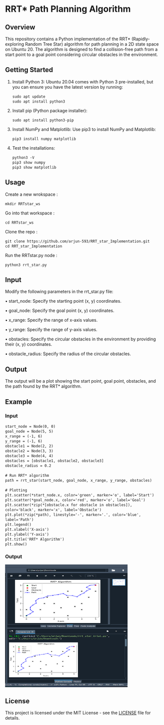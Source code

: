 # RRT* Path Planning Algorithm

## Overview
This repository contains a Python implementation of the RRT* (Rapidly-exploring Random Tree Star) algorithm for path planning in a 2D state space on Ubuntu 20. The algorithm is designed to find a collision-free path from a start point to a goal point considering circular obstacles in the environment.

## Getting Started 
1. Install Python 3:
Ubuntu 20.04 comes with Python 3 pre-installed, but you can ensure you have the latest version by running:

       sudo apt update
       sudo apt install python3
2. Install pip (Python package installer):

       sudo apt install python3-pip
3. Install NumPy and Matplotlib:
Use pip3 to install NumPy and Matplotlib:

       pip3 install numpy matplotlib

4. Test the installations:

       python3 -V
       pip3 show numpy
       pip3 show matplotlib

## Usage
Create a new wrokspace :

    mkdir RRTstar_ws
Go into that workspace :

    cd RRTstar_ws
Clone the repo :

    git clone https://github.com/arjun-593/RRT_star_Implementation.git
    cd RRT_star_Implementation
Run the RRTstar.py node :

    python3 rrt_star.py


## Input
Modify the following parameters in the rrt_star.py file:

• start_node: Specify the starting point (x, y) coordinates.

• goal_node: Specify the goal point (x, y) coordinates.

• x_range: Specify the range of x-axis values.

• y_range: Specify the range of y-axis values.

• obstacles: Specify the circular obstacles in the environment by providing their (x, y) coordinates.

• obstacle_radius: Specify the radius of the circular obstacles.

## Output 
The output will be a plot showing the start point, goal point, obstacles, and the path found by the RRT* algorithm.

## Example 

### Input

    start_node = Node(0, 0)
    goal_node = Node(5, 5)
    x_range = (-1, 6)
    y_range = (-1, 6)
    obstacle1 = Node(2, 2)
    obstacle2 = Node(3, 3)
    obstacle3 = Node(4, 4)
    obstacles = [obstacle1, obstacle2, obstacle3]
    obstacle_radius = 0.2
    
    # Run RRT* algorithm
    path = rrt_star(start_node, goal_node, x_range, y_range, obstacles)
    
    # Plotting
    plt.scatter(*start_node.x, color='green', marker='o', label='Start')
    plt.scatter(*goal_node.x, color='red', marker='o', label='Goal')
    plt.scatter(*zip(*[obstacle.x for obstacle in obstacles]), color='black', marker='x', label='Obstacle')
    plt.plot(*zip(*path), linestyle='-', marker='.', color='blue', label='Path')
    plt.legend()
    plt.xlabel('X-axis')
    plt.ylabel('Y-axis')
    plt.title('RRT* Algorithm')
    plt.show()

### Output
<img src="https://github.com/arjun-593/RRT_star_Implementation/blob/main/data/example_output.png" width="400" height="400" />

  ## License

  This project is licensed under the MIT License - see the [LICENSE](https://github.com/arjun-593/RRT_star_Implementation/blob/main/LICENSE) file for details.
